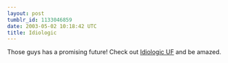 ```yaml
---
layout: post
tumblr_id: 1133046859
date: 2003-05-02 10:18:42 UTC
title: Idiologic
---
```


Those guys has a promising future! Check out <a href="http://www.idiologic.com" target="_blank">Idiologic UF</a> and be amazed.

